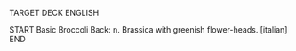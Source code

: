 TARGET DECK
ENGLISH

START
Basic
Broccoli
Back: n. Brassica with greenish flower-heads. [italian]
END
